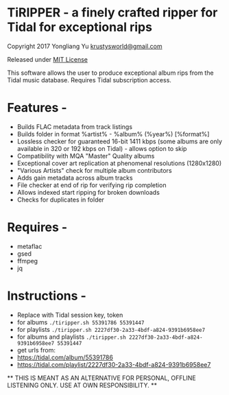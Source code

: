 # TiRIPPER - a finely crafted ripper for Tidal for exceptional rips

Copyright 2017 Yongliang Yu krustysworld@gmail.com

Released under [MIT License](http://en.wikipedia.org/wiki/MIT_License)

This software allows the user to produce exceptional album rips from the Tidal music database. Requires Tidal subscription access.


# Features -

* Builds FLAC metadata from track listings
* Builds folder in format %artist% - %album% (%year%) [%format%]
* Lossless checker for guaranteed 16-bit 1411 kbps (some albums are only available in 320 or 192 kbps on Tidal) - allows option to skip
* Compatibility with MQA "Master" Quality albums
* Exceptional cover art replication at phenomenal resolutions (1280x1280)
* "Various Artists" check for multiple album contributors 
* Adds gain metadata across album tracks
* File checker at end of rip for verifying rip completion
* Allows indexed start ripping for broken downloads
* Checks for duplicates in folder


# Requires -
* metaflac 
* gsed
* ffmpeg
* jq


# Instructions -

* Replace with Tidal session key, token
* for albums `./tiripper.sh 55391786 55391447`
* for playlists `./tiripper.sh 2227df30-2a33-4bdf-a824-9391b6958ee7`
* for albums and playlists `./tiripper.sh 2227df30-2a33-4bdf-a824-9391b6958ee7 55391447`
* get urls from: 
*   https://tidal.com/album/55391786
*   https://tidal.com/playlist/2227df30-2a33-4bdf-a824-9391b6958ee7


** THIS IS MEANT AS AN ALTERNATIVE FOR PERSONAL, OFFLINE LISTENING ONLY. USE AT OWN RESPONSIBILITY. **
